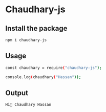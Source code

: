 # Chaudhary-js

## Install the package

```sh
npm i chaudhary-js
```

## Usage

```sh
const chaudhary = require("chaudhary-js");

console.log(chaudhary("Hassan"));
```

## Output

```sh
Hi👋 Chaudhary Hassan
```
